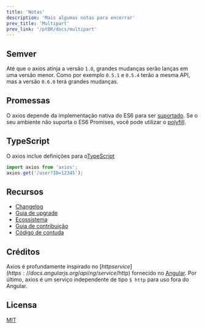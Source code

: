 ```yaml
---
title: 'Notas'
description: 'Mais algumas notas para encerrar'
prev_title: 'Multipart'
prev_link: '/ptBR/docs/multipart'
---
```


## Semver

Até que o axios atinja a versão `1.0`, grandes mudanças serão lanças em uma versão menor. Como por exemplo `0.5.1` e `0.5.4` terão a mesma API, mas a versão `0.6.0` terá grandes mudanças.

## Promessas

O axios depende da implementação nativa do ES6 para ser [suportado](http://caniuse.com/promises).
Se o seu ambiente não suporta o ES6 Promises, você pode utilizar o [polyfill](https://github.com/jakearchibald/es6-promise).

## TypeScript
O axios inclue definições para o[TypeScript](http://typescriptlang.org)  
```typescript
import axios from 'axios';
axios.get('/user?ID=12345');
```

## Recursos

* [Changelog](https://github.com/axios/axios/blob/v1.x/CHANGELOG.md)
* [Guia de upgrade](https://github.com/axios/axios/blob/v1.x/UPGRADE_GUIDE.md)
* [Ecossistema](https://github.com/axios/axios/blob/v1.x/ECOSYSTEM.md)
* [Guia de contribuição](https://github.com/axios/axios/blob/v1.x/CONTRIBUTING.md)
* [Código de contuda](https://github.com/axios/axios/blob/v1.x/CODE_OF_CONDUCT.md)

## Créditos

Axios é profundamente inspirado no [$http service](https://docs.angularjs.org/api/ng/service/$http) fornecido no [Angular](https://angularjs.org/). Por último, axios é um serviço independente de tipo `$ http` para uso fora do Angular.

## Licensa

[MIT](https://github.com/axios/axios/blob/v1.x/LICENSE)